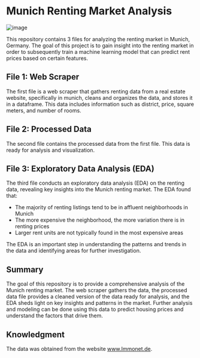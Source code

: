# Munich Renting Market Analysis
![image](https://user-images.githubusercontent.com/119667336/215277641-f1677f04-63d8-490b-98cb-a192b029bb72.png)

This repository contains 3 files for analyzing the renting market in Munich, Germany. The goal of this project is to gain insight into the renting market in order to subsequently train a machine learning model that can predict rent prices based on certain features.

## File 1: Web Scraper
The first file is a web scraper that gathers renting data from a real estate website, specifically in munich, cleans and organizes the data, and stores it in a dataframe. This data includes information such as district, price, square meters, and number of rooms.

## File 2: Processed Data
The second file contains the processed data from the first file. This data is ready for analysis and visualization.

## File 3: Exploratory Data Analysis (EDA)
The third file conducts an exploratory data analysis (EDA) on the renting data, revealing key insights into the Munich renting market. The EDA found that:

- The majority of renting listings tend to be in affluent neighborhoods in Munich
- The more expensive the neighborhood, the more variation there is in renting prices
- Larger rent units are not typically found in the most expensive areas

The EDA is an important step in understanding the patterns and trends in the data and identifying areas for further investigation.

## Summary
The goal of this repository is to provide a comprehensive analysis of the Munich renting market. The web scraper gathers the data, the processed data file provides a cleaned version of the data ready for analysis, and the EDA sheds light on key insights and patterns in the market. Further analysis and modeling can be done using this data to predict housing prices and understand the factors that drive them.

## Knowledgment
The data was obtained from the website www.Immonet.de.
